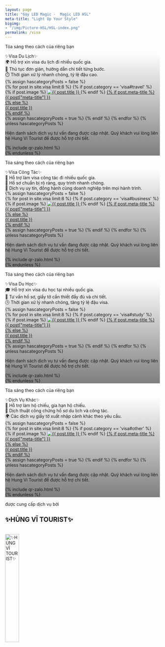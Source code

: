 ```yaml
---
layout: page
title: "Gậy LED Magic -  Magic LED HSL"
meta-title: "Light Up Your Style"
bigimg:
- "/img/Picture-HSL/HSL-index.png"
permalink: /visa
---
```


<!-- Layer 1 VISUAL POI PIXEL -->

<div class="gradient-bg">
  <div class="gradient-text">
    <p>Tỏa sáng theo cách của riêng bạn</p>
  </div>
</div>

<div id="travel" class="content-index" style="
      background: 
        linear-gradient(to bottom, rgba(0, 0, 0, 0) 0%, rgba(0, 0, 0, 0.5) 100%), 
        url('/img/Picture-HSL/HSL-index.png');
      background-size: cover; /* Ảnh nền bao phủ toàn bộ vùng */
      background-position: center; /* Căn giữa ảnh nền */
      background-repeat: no-repeat; /* Không lặp lại ảnh nền */
        ">
  <div class="summary">
    ✨Visa Du Lịch✨
  </div>
  <div class="description-content-index-sp">
    🌍 Hỗ trợ xin visa du lịch đi nhiều quốc gia.<br>
    📑 Thủ tục đơn giản, hướng dẫn chi tiết từng bước.<br>
    ⏱️ Thời gian xử lý nhanh chóng, tỷ lệ đậu cao.
  </div>
  {% assign hascategoryPosts = false %}
  <div class="details">
    {% for post in site.visa limit:8 %}
	{% if post.category == 'visa#travel' %}
    <div class="component">
      {% if post.image %}
      <!-- Ảnh đại diện bài đăng -->
      <a href="{{ post.url | prepend: site.baseurl }}">
        <img src="{{ post.image }}" alt="{{ post.title }}" class="avatar" loading="lazy">
      </a>
      {% endif %}
      <!-- Tiêu đề bài đăng -->
      <a href="{{ post.url | prepend: site.baseurl }}">
        {% if post.meta-title %}
        <div class="component-name">{{ post["meta-title"] }}</div>
        {% else %}
        <div class="component-name">{{ post.title }}</div>
        {% endif %}
      </a>
    </div>
	{% assign hascategoryPosts = true %}
	{% endif %}
    {% endfor %}
	<!-- Report hascategoryPosts -->
	{% unless hascategoryPosts %}
	<div class="text-center">
<p>Hiện danh sách dịch vụ tư vấn đang được cập nhật. Quý khách vui lòng liên hệ Hung Vi Tourist để được hỗ trợ chi tiết.</p>
    {% include qr-zalo.html %}
	</div>
	{% endunless %}
  </div>
</div>

<!-- Layer 1 VISUAL HOOP PIXEL -->

<div class="gradient-bg">
  <div class="gradient-text">
    <p>Tỏa sáng theo cách của riêng bạn</p>
  </div>
</div>

<div id="business" class="content-index" style="
      background: 
        linear-gradient(to bottom, rgba(0, 0, 0, 0) 0%, rgba(0, 0, 0, 0.5) 100%), 
        url('/img/Picture-HSL/HSL-index.png');
      background-size: cover; /* Ảnh nền bao phủ toàn bộ vùng */
      background-position: center; /* Căn giữa ảnh nền */
      background-repeat: no-repeat; /* Không lặp lại ảnh nền */
        ">
	<div class="summary">
	✨Visa Công Tác✨
	</div>
	<div class="description-content-index-sp">
    💼 Hỗ trợ làm visa công tác đi nhiều quốc gia.<br>
    📑 Hồ sơ chuẩn bị rõ ràng, quy trình nhanh chóng.<br>
    🤝 Dịch vụ uy tín, đồng hành cùng doanh nghiệp trên mọi hành trình.
	</div>
	{% assign hascategoryPosts = false %}
	<div class="details">
    {% for post in site.visa limit:8 %}
	{% if post.category == 'visa#business' %}
    <div class="component">
      {% if post.image %}
      <!-- Ảnh đại diện bài đăng -->
      <a href="{{ post.url | prepend: site.baseurl }}">
        <img src="{{ post.image }}" alt="{{ post.title }}" class="avatar" loading="lazy">
      </a>
      {% endif %}
      <!-- Tiêu đề bài đăng -->
      <a href="{{ post.url | prepend: site.baseurl }}">
        {% if post.meta-title %}
        <div class="component-name">{{ post["meta-title"] }}</div>
        {% else %}
        <div class="component-name">{{ post.title }}</div>
        {% endif %}
      </a>
    </div>
	{% assign hascategoryPosts = true %}
	{% endif %}
    {% endfor %}
	<!-- Report hascategoryPosts -->
	{% unless hascategoryPosts %}
	<div class="text-center">
<p>Hiện danh sách dịch vụ tư vấn đang được cập nhật. Quý khách vui lòng liên hệ Hung Vi Tourist để được hỗ trợ chi tiết.</p>
    {% include qr-zalo.html %}
	</div>
	{% endunless %}
  </div>
</div>

<!-- Layer 1 POWER -->

<div class="gradient-bg">
  <div class="gradient-text">
    <p>Tỏa sáng theo cách của riêng bạn</p>
  </div>
</div>

<div id="study" class="content-index" style="
      background: 
        linear-gradient(to bottom, rgba(0, 0, 0, 0) 0%, rgba(0, 0, 0, 0.5) 100%), 
        url('/img/Picture-HSL/HSL-index.png');
      background-size: cover; /* Ảnh nền bao phủ toàn bộ vùng */
      background-position: center; /* Căn giữa ảnh nền */
      background-repeat: no-repeat; /* Không lặp lại ảnh nền */
        ">
	<div class="summary">
	✨Visa Du Học✨
	</div>
	<div class="description-content-index-sp">
    🎓 Hỗ trợ xin visa du học tại nhiều quốc gia.<br>
    📑 Tư vấn hồ sơ, giấy tờ cần thiết đầy đủ và chi tiết.<br>
    🕒 Thời gian xử lý nhanh chóng, tăng tỷ lệ đậu visa.
	</div>
  	{% assign hascategoryPosts = false %}
	<div class="details">
  {% for post in site.visa limit:8 %}
	{% if post.category == 'visa#study' %}
    <div class="component">
      {% if post.image %}
      <!-- Ảnh đại diện bài đăng -->
      <a href="{{ post.url | prepend: site.baseurl }}">
        <img src="{{ post.image }}" alt="{{ post.title }}" class="avatar" loading="lazy">
      </a>
      {% endif %}
      <!-- Tiêu đề bài đăng -->
      <a href="{{ post.url | prepend: site.baseurl }}">
        {% if post.meta-title %}
        <div class="component-name">{{ post["meta-title"] }}</div>
        {% else %}
        <div class="component-name">{{ post.title }}</div>
        {% endif %}
      </a>
    </div>
	{% assign hascategoryPosts = true %}
	{% endif %}
    {% endfor %}
	<!-- Report hascategoryPosts -->
	{% unless hascategoryPosts %}
	<div class="text-center">
<p>Hiện danh sách dịch vụ tư vấn đang được cập nhật. Quý khách vui lòng liên hệ Hung Vi Tourist để được hỗ trợ chi tiết.</p>
    {% include qr-zalo.html %}
	</div>
	{% endunless %}
  </div>
</div>


<!-- Layer 1 OTHER -->

<div class="gradient-bg">
  <div class="gradient-text">
    <p>Tỏa sáng theo cách của riêng bạn</p>
  </div>
</div>

<div id="other" class="content-index" style="
      background: 
        linear-gradient(to bottom, rgba(0, 0, 0, 0) 0%, rgba(0, 0, 0, 0.5) 100%), 
        url('/img/Picture-HSL/HSL-index.png');
      background-size: cover; /* Ảnh nền bao phủ toàn bộ vùng */
      background-position: center; /* Căn giữa ảnh nền */
      background-repeat: no-repeat; /* Không lặp lại ảnh nền */
        ">
	<div class="summary">
	✨Dịch Vụ Khác✨
	</div>
	<div class="description-content-index-sp">
    🛂 Hỗ trợ làm hộ chiếu, gia hạn hộ chiếu.<br>
    📄 Dịch thuật công chứng hồ sơ du lịch và công tác.<br>
    🌍 Các dịch vụ giấy tờ xuất nhập cảnh khác theo yêu cầu.
	</div>
  	{% assign hascategoryPosts = false %}
	<div class="details">
    {% for post in site.visa limit:8 %}
	{% if post.category == 'visa#other' %}
    <div class="component">
      {% if post.image %}
      <!-- Ảnh đại diện bài đăng -->
      <a href="{{ post.url | prepend: site.baseurl }}">
        <img src="{{ post.image }}" alt="{{ post.title }}" class="avatar" loading="lazy">
      </a>
      {% endif %}
      <!-- Tiêu đề bài đăng -->
      <a href="{{ post.url | prepend: site.baseurl }}">
        {% if post.meta-title %}
        <div class="component-name">{{ post["meta-title"] }}</div>
        {% else %}
        <div class="component-name">{{ post.title }}</div>
        {% endif %}
      </a>
    </div>
	{% assign hascategoryPosts = true %}
	{% endif %}
    {% endfor %}
	<!-- Report hascategoryPosts -->
	{% unless hascategoryPosts %}
	<div class="text-center">
<p>Hiện danh sách dịch vụ tư vấn đang được cập nhật. Quý khách vui lòng liên hệ Hung Vi Tourist để được hỗ trợ chi tiết.</p>
    {% include qr-zalo.html %}
	</div>
	{% endunless %}
  </div>
</div>

<!-- Layer 4 -->

<div class="gradient-bg">
  <div class="gradient-text">
    <P>được cung cấp dịch vụ bởi</P><h2>✨HÙNG VĨ TOURIST✨</h2>
    <br>
    <div class="text-center">
      <a target="_blank" rel="noopener" href="/" class="project-link" title="✨HÙNG VĨ TOURIST✨">
        <img src="{{ site.baseurl }}/img/Picture-HSL/logo-trans.png" class="img-rounded" loading="lazy" alt="✨HÙNG VĨ TOURIST✨" width="30%" />
      </a>
    </div>
  </div>
</div>
